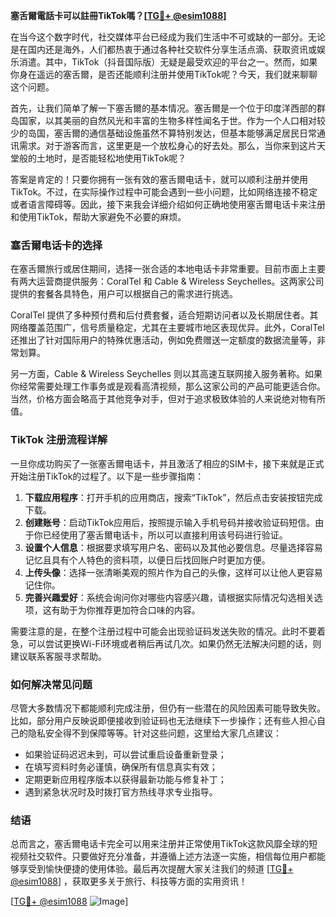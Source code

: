 **塞舌爾電話卡可以註冊TikTok嗎？[[TG💪+ @esim1088](https://t.me/s/esim1088)]**

在当今这个数字时代，社交媒体平台已经成为我们生活中不可或缺的一部分。无论是在国内还是海外，人们都热衷于通过各种社交软件分享生活点滴、获取资讯或娱乐消遣。其中，TikTok（抖音国际版）无疑是最受欢迎的平台之一。然而，如果你身在遥远的塞舌爾，是否还能顺利注册并使用TikTok呢？今天，我们就来聊聊这个问题。

首先，让我们简单了解一下塞舌爾的基本情况。塞舌爾是一个位于印度洋西部的群岛国家，以其美丽的自然风光和丰富的生物多样性闻名于世。作为一个人口相对较少的岛国，塞舌爾的通信基础设施虽然不算特别发达，但基本能够满足居民日常通讯需求。对于游客而言，这里更是一个放松身心的好去处。那么，当你来到这片天堂般的土地时，是否能轻松地使用TikTok呢？

答案是肯定的！只要你拥有一张有效的塞舌爾电话卡，就可以顺利注册并使用TikTok。不过，在实际操作过程中可能会遇到一些小问题，比如网络连接不稳定或者语言障碍等。因此，接下来我会详细介绍如何正确地使用塞舌爾电话卡来注册和使用TikTok，帮助大家避免不必要的麻烦。

### 塞舌爾电话卡的选择

在塞舌爾旅行或居住期间，选择一张合适的本地电话卡非常重要。目前市面上主要有两大运营商提供服务：CoralTel 和 Cable & Wireless Seychelles。这两家公司提供的套餐各具特色，用户可以根据自己的需求进行挑选。

CoralTel 提供了多种预付费和后付费套餐，适合短期访问者以及长期居住者。其网络覆盖范围广，信号质量稳定，尤其在主要城市地区表现优异。此外，CoralTel 还推出了针对国际用户的特殊优惠活动，例如免费赠送一定额度的数据流量等，非常划算。

另一方面，Cable & Wireless Seychelles 则以其高速互联网接入服务著称。如果你经常需要处理工作事务或是观看高清视频，那么这家公司的产品可能更适合你。当然，价格方面会略高于其他竞争对手，但对于追求极致体验的人来说绝对物有所值。

### TikTok 注册流程详解

一旦你成功购买了一张塞舌爾电话卡，并且激活了相应的SIM卡，接下来就是正式开始注册TikTok的过程了。以下是一些步骤指南：

1. **下载应用程序**：打开手机的应用商店，搜索“TikTok”，然后点击安装按钮完成下载。
2. **创建账号**：启动TikTok应用后，按照提示输入手机号码并接收验证码短信。由于你已经使用了塞舌爾电话卡，所以可以直接利用该号码进行验证。
3. **设置个人信息**：根据要求填写用户名、密码以及其他必要信息。尽量选择容易记忆且具有个人特色的资料项，以便日后找回账户时更加方便。
4. **上传头像**：选择一张清晰美观的照片作为自己的头像，这样可以让他人更容易记住你。
5. **完善兴趣爱好**：系统会询问你对哪些内容感兴趣，请根据实际情况勾选相关选项，这有助于为你推荐更加符合口味的内容。

需要注意的是，在整个注册过程中可能会出现验证码发送失败的情况。此时不要着急，可以尝试更换Wi-Fi环境或者稍后再试几次。如果仍然无法解决问题的话，则建议联系客服寻求帮助。

### 如何解决常见问题

尽管大多数情况下都能顺利完成注册，但仍有一些潜在的风险因素可能导致失败。比如，部分用户反映说即便接收到验证码也无法继续下一步操作；还有些人担心自己的隐私安全得不到保障等等。针对这些问题，这里给大家几点建议：

- 如果验证码迟迟未到，可以尝试重启设备重新登录；
- 在填写资料时务必谨慎，确保所有信息真实有效；
- 定期更新应用程序版本以获得最新功能与修复补丁；
- 遇到紧急状况时及时拨打官方热线寻求专业指导。

### 结语

总而言之，塞舌爾电话卡完全可以用来注册并正常使用TikTok这款风靡全球的短视频社交软件。只要做好充分准备，并遵循上述方法逐一实施，相信每位用户都能够享受到愉快便捷的使用体验。最后再次提醒大家关注我们的频道 [[TG💪+ @esim1088](https://t.me/s/esim1088)] ，获取更多关于旅行、科技等方面的实用资讯！

[[TG💪+ @esim1088](https://t.me/s/esim1088) ![Image](https://i.postimg.cc/4NQfJmqS/Snipaste-2025-05-13-00-14-12.png)]